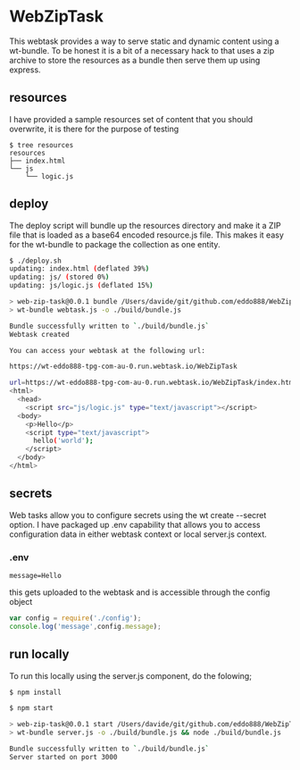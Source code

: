 # WebZipTask

This webtask provides a way to serve static and dynamic content using a wt-bundle. To be honest it is a bit of a necessary hack to that uses a zip archive to store the resources as a bundle then serve them up using express.

## resources

I have provided a sample resources set of content that you should overwrite, it is there for the purpose of testing

```
$ tree resources
resources
├── index.html
└── js
    └── logic.js
```

## deploy

The deploy script will bundle up the resources directory and make it a ZIP file that is loaded as a base64 encoded resource.js file. This makes it easy for the wt-bundle to package the collection as one entity.

```bash
$ ./deploy.sh 
updating: index.html (deflated 39%)
updating: js/ (stored 0%)
updating: js/logic.js (deflated 15%)

> web-zip-task@0.0.1 bundle /Users/davide/git/github.com/eddo888/WebZipTask
> wt-bundle webtask.js -o ./build/bundle.js

Bundle successfully written to `./build/bundle.js`
Webtask created

You can access your webtask at the following url:

https://wt-eddo888-tpg-com-au-0.run.webtask.io/WebZipTask

url=https://wt-eddo888-tpg-com-au-0.run.webtask.io/WebZipTask/index.html
<html>
  <head>
    <script src="js/logic.js" type="text/javascript"></script>
  <body>
    <p>Hello</p>
    <script type="text/javascript">
      hello('world');
    </script>
  </body>
</html>

```
## secrets

Web tasks allow you to configure secrets using the wt create --secret option. I have packaged up  .env capability that allows you to access configuration data in either webtask context or local server.js context.

### .env
```
message=Hello
```

this gets uploaded to the webtask and is accessible through the config object

```javascript
var config = require('./config');
console.log('message',config.message);
```

## run locally

To run this locally using the server.js component, do the folowing;

```bash
$ npm install

$ npm start

> web-zip-task@0.0.1 start /Users/davide/git/github.com/eddo888/WebZipTask
> wt-bundle server.js -o ./build/bundle.js && node ./build/bundle.js

Bundle successfully written to `./build/bundle.js`
Server started on port 3000


```
